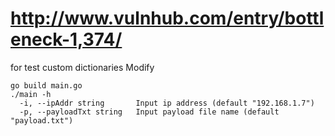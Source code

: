 # http://www.vulnhub.com/entry/bottleneck-1,374/
 for test custom dictionaries Modify 


```
go build main.go
./main -h
  -i, --ipAddr string       Input ip address (default "192.168.1.7")
  -p, --payloadTxt string   Input payload file name (default "payload.txt")

```
